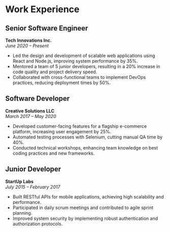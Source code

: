 # Work Experience

## Senior Software Engineer  
**Tech Innovations Inc.**  
*June 2020 – Present*  
- Led the design and development of scalable web applications using React and Node.js, improving system performance by 35%.  
- Mentored a team of 5 junior developers, resulting in a 20% increase in code quality and project delivery speed.  
- Collaborated with cross-functional teams to implement DevOps practices, reducing deployment times by 50%.  

## Software Developer  
**Creative Solutions LLC**  
*March 2017 – May 2020*  
- Developed customer-facing features for a flagship e-commerce platform, increasing user engagement by 25%.  
- Automated testing processes with Selenium, cutting manual QA time by 40%.  
- Conducted technical workshops, enhancing team knowledge on best coding practices and new frameworks.  

## Junior Developer  
**StartUp Labs**  
*July 2015 – February 2017*  
- Built RESTful APIs for mobile applications, achieving high scalability and performance.  
- Participated in daily scrum meetings and contributed to agile sprint planning.  
- Improved system security by implementing robust authentication and authorization protocols.  

